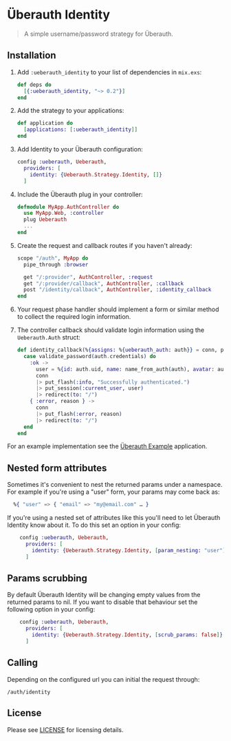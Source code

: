 # Überauth Identity

> A simple username/password strategy for Überauth.

## Installation

1. Add `:ueberauth_identity` to your list of dependencies in `mix.exs`:

    ```elixir
    def deps do
      [{:ueberauth_identity, "~> 0.2"}]
    end
    ```

1. Add the strategy to your applications:

    ```elixir
    def application do
      [applications: [:ueberauth_identity]]
    end
    ```

1. Add Identity to your Überauth configuration:

    ```elixir
    config :ueberauth, Ueberauth,
      providers: [
        identity: {Ueberauth.Strategy.Identity, []}
      ]
    ```

1.  Include the Überauth plug in your controller:

    ```elixir
    defmodule MyApp.AuthController do
      use MyApp.Web, :controller
      plug Ueberauth
      ...
    end
    ```

1.  Create the request and callback routes if you haven't already:

    ```elixir
    scope "/auth", MyApp do
      pipe_through :browser

      get "/:provider", AuthController, :request
      get "/:provider/callback", AuthController, :callback
      post "/identity/callback", AuthController, :identity_callback
    end
    ```

1. Your request phase handler should implement a form or similar method to collect the required login information.

1. The controller callback should validate login information using the `Ueberauth.Auth` struct:

    ```elixir
    def identity_callback(%{assigns: %{ueberauth_auth: auth}} = conn, params) do
      case validate_password(auth.credentials) do
        :ok ->
          user = %{id: auth.uid, name: name_from_auth(auth), avatar: auth.info.image}
          conn
          |> put_flash(:info, "Successfully authenticated.")
          |> put_session(:current_user, user)
          |> redirect(to: "/")
        { :error, reason } ->
          conn
          |> put_flash(:error, reason)
          |> redirect(to: "/")
      end
    end
    ```

For an example implementation see the [Überauth Example](https://github.com/ueberauth/ueberauth_example) application.

## Nested form attributes

Sometimes it's convenient to nest the returned params under a namespace. For
example if you're using a "user" form, your params may come back as:

```elixir
  %{ "user" => { "email" => "my@email.com" … }
```

If you're using a nested set of attributes like this you'll need to let
Überauth Identity know about it. To do this set an option in your config:

```elixir
    config :ueberauth, Ueberauth,
      providers: [
        identity: {Ueberauth.Strategy.Identity, [param_nesting: "user"]}
      ]
```

## Params scrubbing

By default Überauth Identity will be changing empty values from the returned
params to nil.
If you want to disable that behaviour set the following option in your config:

```elixir
    config :ueberauth, Ueberauth,
      providers: [
        identity: {Ueberauth.Strategy.Identity, [scrub_params: false]}
      ]
```

## Calling

Depending on the configured url you can initial the request through:

    /auth/identity

## License

Please see [LICENSE](https://github.com/ueberauth/ueberauth_identity/blob/master/LICENSE) for licensing details.
